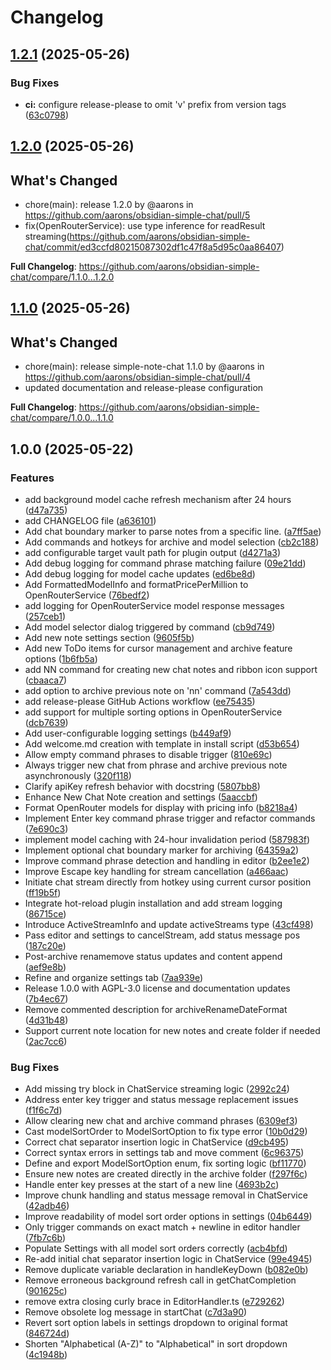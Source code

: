 # Changelog

## [1.2.1](https://github.com/aarons/obsidian-simple-chat/compare/1.2.0...1.2.1) (2025-05-26)


### Bug Fixes

* **ci:** configure release-please to omit 'v' prefix from version tags ([63c0798](https://github.com/aarons/obsidian-simple-chat/commit/63c07988a11eaa999c72319358c84c06600849ce))

## [1.2.0](https://github.com/aarons/obsidian-simple-chat/compare/1.1.0...1.2.0) (2025-05-26)

## What's Changed
* chore(main): release 1.2.0 by @aarons in https://github.com/aarons/obsidian-simple-chat/pull/5
* fix(OpenRouterService): use type inference for readResult streaming(https://github.com/aarons/obsidian-simple-chat/commit/ed3ccfd80215087302df1c47f8a5d95c0aa86407)

**Full Changelog**: https://github.com/aarons/obsidian-simple-chat/compare/1.1.0...1.2.0

## [1.1.0](https://github.com/aarons/obsidian-simple-chat/compare/1.0.0...1.1.0) (2025-05-26)

## What's Changed
* chore(main): release simple-note-chat 1.1.0 by @aarons in https://github.com/aarons/obsidian-simple-chat/pull/4
* updated documentation and release-please configuration

**Full Changelog**: https://github.com/aarons/obsidian-simple-chat/compare/1.0.0...1.1.0

## 1.0.0 (2025-05-22)


### Features

* add background model cache refresh mechanism after 24 hours ([d47a735](https://github.com/aarons/obsidian-simple-chat/commit/d47a735f05ad5de9c878c4eeb1e0de59e41b6786))
* add CHANGELOG file ([a636101](https://github.com/aarons/obsidian-simple-chat/commit/a63610106cddb478661673842163ba456a4779fc))
* Add chat boundary marker to parse notes from a specific line. ([a7ff5ae](https://github.com/aarons/obsidian-simple-chat/commit/a7ff5ae9c3ef7c481f7ba02eefee6acd9262fa38))
* Add commands and hotkeys for archive and model selection ([cb2c188](https://github.com/aarons/obsidian-simple-chat/commit/cb2c188b83e6f7afb6264c2c0bc00faea404e3e9))
* add configurable target vault path for plugin output ([d4271a3](https://github.com/aarons/obsidian-simple-chat/commit/d4271a3f5e0bb4a3020fd02ad024f19b2d6a6627))
* Add debug logging for command phrase matching failure ([09e21dd](https://github.com/aarons/obsidian-simple-chat/commit/09e21dd2bbfee91814c6c6c78c5e7aaedcb9e2ac))
* Add debug logging for model cache updates ([ed6be8d](https://github.com/aarons/obsidian-simple-chat/commit/ed6be8d4f4f9bf7d949768fdb38d7676c1282787))
* Add FormattedModelInfo and formatPricePerMillion to OpenRouterService ([76bedf2](https://github.com/aarons/obsidian-simple-chat/commit/76bedf2b3261897324a81e3e2305824cbcef0fed))
* add logging for OpenRouterService model response messages ([257ceb1](https://github.com/aarons/obsidian-simple-chat/commit/257ceb19eb191b0d5da51a7ac43446be72045614))
* Add model selector dialog triggered by command ([cb9d749](https://github.com/aarons/obsidian-simple-chat/commit/cb9d749325e48b08212cceedde8abcb74e501607))
* Add new note settings section ([9605f5b](https://github.com/aarons/obsidian-simple-chat/commit/9605f5b5cc61e04c2c874e4b59db049d1c784a71))
* Add new ToDo items for cursor management and archive feature options ([1b6fb5a](https://github.com/aarons/obsidian-simple-chat/commit/1b6fb5a7a796fe8207d1262bea27bbb60b0fb79a))
* add NN command for creating new chat notes and ribbon icon support ([cbaaca7](https://github.com/aarons/obsidian-simple-chat/commit/cbaaca7af97c2c5beaf140372690c015d14f8506))
* add option to archive previous note on 'nn' command ([7a543dd](https://github.com/aarons/obsidian-simple-chat/commit/7a543dd3007c24102b7cd439b80bb3256b1f92e0))
* add release-please GitHub Actions workflow ([ee75435](https://github.com/aarons/obsidian-simple-chat/commit/ee75435c1779f1a4e67e9746cf7e217a85a96c96))
* add support for multiple sorting options in OpenRouterService ([dcb7639](https://github.com/aarons/obsidian-simple-chat/commit/dcb7639ba780f293f32c6958933cade8ea47b435))
* Add user-configurable logging settings ([b449af9](https://github.com/aarons/obsidian-simple-chat/commit/b449af99db31f9035dd9ebe751eda3caa6379384))
* Add welcome.md creation with template in install script ([d53b654](https://github.com/aarons/obsidian-simple-chat/commit/d53b654bb8539eb039271add16eeac1f3e10bf93))
* Allow empty command phrases to disable trigger ([810e69c](https://github.com/aarons/obsidian-simple-chat/commit/810e69c3be3741826cabd6c3f4f993dc01039e6c))
* Always trigger new chat from phrase and archive previous note asynchronously ([320f118](https://github.com/aarons/obsidian-simple-chat/commit/320f1185ff56eb966e2a9350f81632f694339cbc))
* Clarify apiKey refresh behavior with docstring ([5807bb8](https://github.com/aarons/obsidian-simple-chat/commit/5807bb8713b82671ebdd11696d838ce71071d1f4))
* Enhance New Chat Note creation and settings ([5aaccbf](https://github.com/aarons/obsidian-simple-chat/commit/5aaccbf75dea94ce426615bc85e6f70443273382))
* Format OpenRouter models for display with pricing info ([b8218a4](https://github.com/aarons/obsidian-simple-chat/commit/b8218a46ca8f364151c4c59d4f0091705f83640f))
* Implement Enter key command phrase trigger and refactor commands ([7e690c3](https://github.com/aarons/obsidian-simple-chat/commit/7e690c3ca07630ac9df62b514692a43475b0118c))
* implement model caching with 24-hour invalidation period ([587983f](https://github.com/aarons/obsidian-simple-chat/commit/587983f02fd65e80413e52f56068ae3f65c97725))
* Implement optional chat boundary marker for archiving ([64359a2](https://github.com/aarons/obsidian-simple-chat/commit/64359a2a2453acff3111d5d3a95d311950851379))
* Improve command phrase detection and handling in editor ([b2ee1e2](https://github.com/aarons/obsidian-simple-chat/commit/b2ee1e29d9e888dc605436d49b2ef11f73c2baaa))
* Improve Escape key handling for stream cancellation ([a466aac](https://github.com/aarons/obsidian-simple-chat/commit/a466aac01ec3c687eb8a3454b3aefa8b0a2a2b5d))
* Initiate chat stream directly from hotkey using current cursor position ([ff19b5f](https://github.com/aarons/obsidian-simple-chat/commit/ff19b5f2f8b700dcbe8f7772ca26159631521b07))
* Integrate hot-reload plugin installation and add stream logging ([86715ce](https://github.com/aarons/obsidian-simple-chat/commit/86715ce72121789d8405f522a7c90ee95c84e24f))
* Introduce ActiveStreamInfo and update activeStreams type ([43cf498](https://github.com/aarons/obsidian-simple-chat/commit/43cf49875800732077b1b78cf047cbaa0231adfe))
* Pass editor and settings to cancelStream, add status message pos ([187c20e](https://github.com/aarons/obsidian-simple-chat/commit/187c20ee5958861769fd8655094c1b87c67c3cc9))
* Post-archive renamemove status updates and content append ([aef9e8b](https://github.com/aarons/obsidian-simple-chat/commit/aef9e8bb6171e40faf11471913edcd3f9a26d5e9))
* Refine and organize settings tab ([7aa939e](https://github.com/aarons/obsidian-simple-chat/commit/7aa939e007b82a79c7d277c7fc407eb6fb238be7))
* Release 1.0.0 with AGPL-3.0 license and documentation updates ([7b4ec67](https://github.com/aarons/obsidian-simple-chat/commit/7b4ec67da86e1567ec6efe75e9b2aac633d95429))
* Remove commented description for archiveRenameDateFormat ([4d31b48](https://github.com/aarons/obsidian-simple-chat/commit/4d31b488a2cd0c0407c161f087b7a33a99c6ce01))
* Support current note location for new notes and create folder if needed ([2ac7cc6](https://github.com/aarons/obsidian-simple-chat/commit/2ac7cc6991841d78cfa321c17b9fc59140a687ef))


### Bug Fixes

* Add missing try block in ChatService streaming logic ([2992c24](https://github.com/aarons/obsidian-simple-chat/commit/2992c24ba146799d06c0e475aa28b08773c41a75))
* Address enter key trigger and status message replacement issues ([f1f6c7d](https://github.com/aarons/obsidian-simple-chat/commit/f1f6c7dc592076c1e8b8fab8e7f9497673065fbd))
* Allow clearing new chat and archive command phrases ([6309ef3](https://github.com/aarons/obsidian-simple-chat/commit/6309ef3d9fff20b01d3c6e0c526b66a5c20f3e56))
* Cast modelSortOrder to ModelSortOption to fix type error ([10b0d29](https://github.com/aarons/obsidian-simple-chat/commit/10b0d2932f6445c24ca448e5e79ae4d5c32c7612))
* Correct chat separator insertion logic in ChatService ([d9cb495](https://github.com/aarons/obsidian-simple-chat/commit/d9cb4953d4c3e8fac69d759b0f2af24332fabd93))
* Correct syntax errors in settings tab and move comment ([6c96375](https://github.com/aarons/obsidian-simple-chat/commit/6c9637594a71cb28af480efd731ee1765bba325e))
* Define and export ModelSortOption enum, fix sorting logic ([bf11770](https://github.com/aarons/obsidian-simple-chat/commit/bf117705addb186492b6a013d4c5744519aaef34))
* Ensure new notes are created directly in the archive folder ([f297f6c](https://github.com/aarons/obsidian-simple-chat/commit/f297f6c18522c0687eb2a5c0924295a2ac671e53))
* Handle enter key presses at the start of a new line ([4693b2c](https://github.com/aarons/obsidian-simple-chat/commit/4693b2cca752d65608494637d042244c79cdc49c))
* Improve chunk handling and status message removal in ChatService ([42adb46](https://github.com/aarons/obsidian-simple-chat/commit/42adb460bf17a7f2b361c5bc35da7037f4c0019b))
* Improve readability of model sort order options in settings ([04b6449](https://github.com/aarons/obsidian-simple-chat/commit/04b6449ef46c9080577fa9e91b49359a1d4febf2))
* Only trigger commands on exact match + newline in editor handler ([7fb7c6b](https://github.com/aarons/obsidian-simple-chat/commit/7fb7c6bb2096f978e33b752573c8a07e0ff896d5))
* Populate Settings with all model sort orders correctly ([acb4bfd](https://github.com/aarons/obsidian-simple-chat/commit/acb4bfdaf3a27bb02188db93938189e6a33a697e))
* Re-add initial chat separator insertion logic in ChatService ([99e4945](https://github.com/aarons/obsidian-simple-chat/commit/99e4945548c059f84483cec27fb6a9cd1d94048c))
* Remove duplicate variable declaration in handleKeyDown ([b082e0b](https://github.com/aarons/obsidian-simple-chat/commit/b082e0b94fc9a5782294a1917b6b4dc6df0ce1a2))
* Remove erroneous background refresh call in getChatCompletion ([901625c](https://github.com/aarons/obsidian-simple-chat/commit/901625c987dc90dc3a42e26795842cdaac011f83))
* remove extra closing curly brace in EditorHandler.ts ([e729262](https://github.com/aarons/obsidian-simple-chat/commit/e729262261da9c9d9d1011f6d5e631957fffc78c))
* Remove obsolete log message in startChat ([c7d3a90](https://github.com/aarons/obsidian-simple-chat/commit/c7d3a9075882e1fbc0fdc1e67b50011c6c9dfdb5))
* Revert sort option labels in settings dropdown to original format ([846724d](https://github.com/aarons/obsidian-simple-chat/commit/846724d83673dd87900dcf217e43c8b90eb18c67))
* Shorten "Alphabetical (A-Z)" to "Alphabetical" in sort dropdown ([4c1948b](https://github.com/aarons/obsidian-simple-chat/commit/4c1948b620d988cc07817c1c44ccbafec890e7ca))

